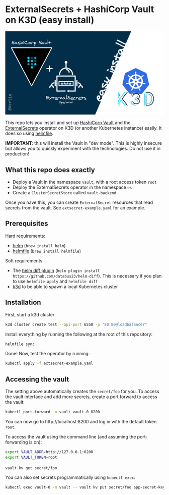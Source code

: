 # ExternalSecrets + HashiCorp Vault on K3D (easy install)

![logo](social/vault+externasecrets-1600x840.png)

This repo lets you install and set up [HashiCorp Vault](https://www.vaultproject.io)
and the [ExternalSecrets](https://external-secrets.io/v0.7.2/api/externalsecret/)
operator on K3D (or another Kubernetes instance) easily.
It does so using [helmfile](https://helmfile.readthedocs.io/).

**IMPORTANT**: this will install the Vault in "dev mode". This is highly
insecure but allows you to quickly experiment with the technologies.
Do not use it in production!

## What this repo does exactly


* Deploy a Vault in the namespace `vault`, with a root access token `root`
* Deploy the ExternalSecrets operator in the namespace `es`
* Create a `ClusterSecretStore` called `vault-backend`

Once you have this, you can create `ExternalSecret` resources that
read secrets from the vault. See `extsecret-example.yaml` for an example.

## Prerequisites

Hard requirements:

* [helm](https://helm.sh) (`brew install helm`)
* [helmfile](https://helmfile.readthedocs.io/) (`brew install helmfile`)

Soft requirements:

* The [helm diff plugin](https://github.com/databus23/helm-diff) 
  (`helm plugin install https://github.com/databus23/helm-diff`). This is necessary
  if you plan to use `helmfile apply` and `helmfile diff`
* [k3d](k3d.io/) to be able to spawn a local Kubernetes cluster


## Installation

First, start a k3d cluster: 
```bash
k3d cluster create test --api-port 6550 -p "80:80@loadbalancer"
```

Install everything by running the following at the root of this repository:
```bash
helmfile sync
```

Done! Now, test the operator by running: 
```bash
kubectl apply -f extsecret-example.yaml
```

## Accessing the vault

The setting above automatically creates the `secret/foo` for you. To access the vault
interface and add more secrets, create a port forward to access the vault: 
```bash
kubectl port-forward -n vault vault-0 8200
```

You can now go to http://localhost:8200 and log in with the default token `root`.

To access the vault using the command line (and assuming the port-forwarding is on):
```bash
export VAULT_ADDR=http://127.0.0.1:8200
export VAULT_TOKEN=root

vault kv get secret/foo
```

You can also set secrets programmatically using `kubectl exec`:
```bash
kubectl exec vault-0 -n vault -- vault kv put secret/foo app-secret-key=123
```